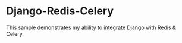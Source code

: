 # Django-Redis-Celery
This sample demonstrates my ability to integrate Django with Redis &amp; Celery.
